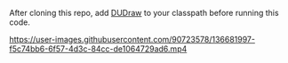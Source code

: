 After cloning this repo, add <a id="raw-url" href="https://github.com/ryayoung/java-maze/blob/main/dudraw.jar?raw=true">DUDraw</a> to your classpath before running this code.

https://user-images.githubusercontent.com/90723578/136681997-f5c74bb6-6f57-4d3c-84cc-de1064729ad6.mp4